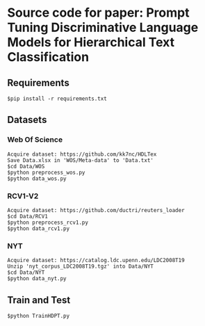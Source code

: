 # Source code for paper: Prompt Tuning Discriminative Language Models for Hierarchical Text Classification

## Requirements
    $pip install -r requirements.txt

## Datasets
### Web Of Science
    Acquire dataset: https://github.com/kk7nc/HDLTex
    Save Data.xlsx in 'WOS/Meta-data' to 'Data.txt'
    $cd Data/WOS
    $python preprocess_wos.py
    $python data_wos.py

### RCV1-V2
    Acquire dataset: https://github.com/ductri/reuters_loader
    $cd Data/RCV1
    $python preprocess_rcv1.py
    $python data_rcv1.py

### NYT
    Acquire dataset: https://catalog.ldc.upenn.edu/LDC2008T19
    Unzip 'nyt_corpus_LDC2008T19.tgz' into Data/NYT
    $cd Data/NYT
    $python data_nyt.py

## Train and Test
    $python TrainHDPT.py
